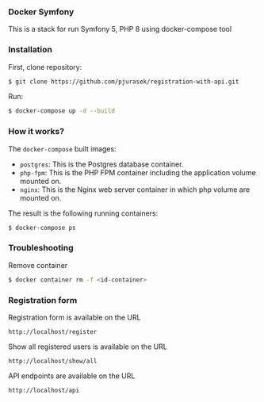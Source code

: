 ### Docker Symfony
This is a stack for run Symfony 5, PHP 8 using docker-compose tool

### Installation
First, clone repository:

```bash
$ git clone https://github.com/pjurasek/registration-with-api.git
```

Run:
```bash
$ docker-compose up -d --build
```

### How it works?
The `docker-compose` built images:
- `postgres`: This is the Postgres database container.
- `php-fpm`: This is the PHP FPM container including the application volume mounted on.
- `nginx`: This is the Nginx web server container in which php volume are mounted on.

The result is the following running containers:
```bash
$ docker-compose ps

```

### Troubleshooting
Remove container
```bash
$ docker container rm -f <id-container>
```

### Registration form

Registration form is available on the URL

```
http://localhost/register
```

Show all registered users is available on the URL

```
http://localhost/show/all
```

API endpoints are available on the URL
```
http://localhost/api
```